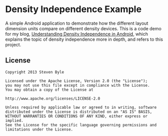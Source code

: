 Density Independence Example
=====

A simple Android application to demonstrate how the different layout dimension units compare on different density devices. This is a code demo for my blog, [Understanding Density Independence in Android](http://blogs.captechconsulting.com/blog/steven-byle/understanding-density-independence-android), which explains the topic of density independence more in depth, and refers to this project.

License
-------

    Copyright 2013 Steven Byle
    
    Licensed under the Apache License, Version 2.0 (the "License");
    you may not use this file except in compliance with the License.
    You may obtain a copy of the License at
    
    http://www.apache.org/licenses/LICENSE-2.0
    
    Unless required by applicable law or agreed to in writing, software
    distributed under the License is distributed on an "AS IS" BASIS,
    WITHOUT WARRANTIES OR CONDITIONS OF ANY KIND, either express or implied.
    See the License for the specific language governing permissions and
    limitations under the License.
